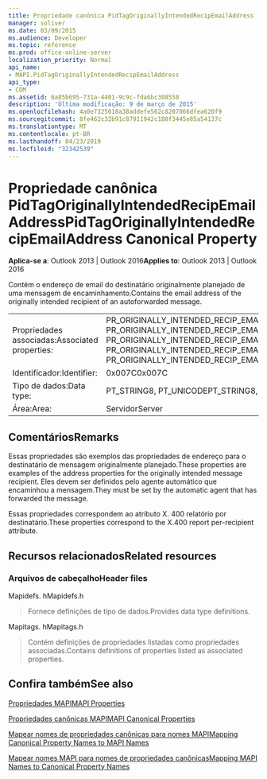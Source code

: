 ```yaml
---
title: Propriedade canônica PidTagOriginallyIntendedRecipEmailAddress
manager: soliver
ms.date: 03/09/2015
ms.audience: Developer
ms.topic: reference
ms.prod: office-online-server
localization_priority: Normal
api_name:
- MAPI.PidTagOriginallyIntendedRecipEmailAddress
api_type:
- COM
ms.assetid: 6a85b695-731a-4401-9c9c-fda6bc308558
description: 'Última modificação: 9 de março de 2015'
ms.openlocfilehash: 4a0e7325618a38addefe562c8207066dfea620f9
ms.sourcegitcommit: 8fe462c32b91c87911942c188f3445e85a54137c
ms.translationtype: MT
ms.contentlocale: pt-BR
ms.lasthandoff: 04/23/2019
ms.locfileid: "32342539"
---
```

# <a name="pidtagoriginallyintendedrecipemailaddress-canonical-property"></a><span data-ttu-id="a6af5-103">Propriedade canônica PidTagOriginallyIntendedRecipEmailAddress</span><span class="sxs-lookup"><span data-stu-id="a6af5-103">PidTagOriginallyIntendedRecipEmailAddress Canonical Property</span></span>

  
  
<span data-ttu-id="a6af5-104">**Aplica-se a**: Outlook 2013 | Outlook 2016</span><span class="sxs-lookup"><span data-stu-id="a6af5-104">**Applies to**: Outlook 2013 | Outlook 2016</span></span> 
  
<span data-ttu-id="a6af5-105">Contém o endereço de email do destinatário originalmente planejado de uma mensagem de encaminhamento.</span><span class="sxs-lookup"><span data-stu-id="a6af5-105">Contains the email address of the originally intended recipient of an autoforwarded message.</span></span>
  
|||
|:-----|:-----|
|<span data-ttu-id="a6af5-106">Propriedades associadas:</span><span class="sxs-lookup"><span data-stu-id="a6af5-106">Associated properties:</span></span>  <br/> |<span data-ttu-id="a6af5-107">PR_ORIGINALLY_INTENDED_RECIP_EMAIL_ADDRESS, PR_ORIGINALLY_INTENDED_RECIP_EMAIL_ADDRESS_A, PR_ORIGINALLY_INTENDED_RECIP_EMAIL_ADDRESS_W</span><span class="sxs-lookup"><span data-stu-id="a6af5-107">PR_ORIGINALLY_INTENDED_RECIP_EMAIL_ADDRESS, PR_ORIGINALLY_INTENDED_RECIP_EMAIL_ADDRESS_A, PR_ORIGINALLY_INTENDED_RECIP_EMAIL_ADDRESS_W</span></span>  <br/> |
|<span data-ttu-id="a6af5-108">Identificador:</span><span class="sxs-lookup"><span data-stu-id="a6af5-108">Identifier:</span></span>  <br/> |<span data-ttu-id="a6af5-109">0x007C</span><span class="sxs-lookup"><span data-stu-id="a6af5-109">0x007C</span></span>  <br/> |
|<span data-ttu-id="a6af5-110">Tipo de dados:</span><span class="sxs-lookup"><span data-stu-id="a6af5-110">Data type:</span></span>  <br/> |<span data-ttu-id="a6af5-111">PT_STRING8, PT_UNICODE</span><span class="sxs-lookup"><span data-stu-id="a6af5-111">PT_STRING8, PT_UNICODE</span></span>  <br/> |
|<span data-ttu-id="a6af5-112">Área:</span><span class="sxs-lookup"><span data-stu-id="a6af5-112">Area:</span></span>  <br/> |<span data-ttu-id="a6af5-113">Servidor</span><span class="sxs-lookup"><span data-stu-id="a6af5-113">Server</span></span>  <br/> |
   
## <a name="remarks"></a><span data-ttu-id="a6af5-114">Comentários</span><span class="sxs-lookup"><span data-stu-id="a6af5-114">Remarks</span></span>

<span data-ttu-id="a6af5-115">Essas propriedades são exemplos das propriedades de endereço para o destinatário de mensagem originalmente planejado.</span><span class="sxs-lookup"><span data-stu-id="a6af5-115">These properties are examples of the address properties for the originally intended message recipient.</span></span> <span data-ttu-id="a6af5-116">Eles devem ser definidos pelo agente automático que encaminhou a mensagem.</span><span class="sxs-lookup"><span data-stu-id="a6af5-116">They must be set by the automatic agent that has forwarded the message.</span></span>
  
<span data-ttu-id="a6af5-117">Essas propriedades correspondem ao atributo X. 400 relatório por destinatário.</span><span class="sxs-lookup"><span data-stu-id="a6af5-117">These properties correspond to the X.400 report per-recipient attribute.</span></span>
  
## <a name="related-resources"></a><span data-ttu-id="a6af5-118">Recursos relacionados</span><span class="sxs-lookup"><span data-stu-id="a6af5-118">Related resources</span></span>

### <a name="header-files"></a><span data-ttu-id="a6af5-119">Arquivos de cabeçalho</span><span class="sxs-lookup"><span data-stu-id="a6af5-119">Header files</span></span>

<span data-ttu-id="a6af5-120">Mapidefs. h</span><span class="sxs-lookup"><span data-stu-id="a6af5-120">Mapidefs.h</span></span>
  
> <span data-ttu-id="a6af5-121">Fornece definições de tipo de dados.</span><span class="sxs-lookup"><span data-stu-id="a6af5-121">Provides data type definitions.</span></span>
    
<span data-ttu-id="a6af5-122">Mapitags. h</span><span class="sxs-lookup"><span data-stu-id="a6af5-122">Mapitags.h</span></span>
  
> <span data-ttu-id="a6af5-123">Contém definições de propriedades listadas como propriedades associadas.</span><span class="sxs-lookup"><span data-stu-id="a6af5-123">Contains definitions of properties listed as associated properties.</span></span>
    
## <a name="see-also"></a><span data-ttu-id="a6af5-124">Confira também</span><span class="sxs-lookup"><span data-stu-id="a6af5-124">See also</span></span>



[<span data-ttu-id="a6af5-125">Propriedades MAPI</span><span class="sxs-lookup"><span data-stu-id="a6af5-125">MAPI Properties</span></span>](mapi-properties.md)
  
[<span data-ttu-id="a6af5-126">Propriedades canônicas MAPI</span><span class="sxs-lookup"><span data-stu-id="a6af5-126">MAPI Canonical Properties</span></span>](mapi-canonical-properties.md)
  
[<span data-ttu-id="a6af5-127">Mapear nomes de propriedades canônicas para nomes MAPI</span><span class="sxs-lookup"><span data-stu-id="a6af5-127">Mapping Canonical Property Names to MAPI Names</span></span>](mapping-canonical-property-names-to-mapi-names.md)
  
[<span data-ttu-id="a6af5-128">Mapear nomes MAPI para nomes de propriedades canônicas</span><span class="sxs-lookup"><span data-stu-id="a6af5-128">Mapping MAPI Names to Canonical Property Names</span></span>](mapping-mapi-names-to-canonical-property-names.md)

